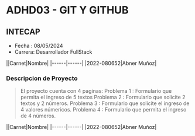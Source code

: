 # ADHD03 - GIT Y GITHUB
## INTECAP
- Fecha : 08/05/2024
- Carrera: Desarrollador FullStack

||Carnet|Nombre|
|------|------|
|2022-080652|Abner Muñoz|

### Descripcion de Proyecto
> El proyecto cuenta con 4 paginas: 
> Problema 1 : Formulario que permita el ingreso de 5 textos
> Problema 2 : Formulario que solicite 2  textos y 2 números.
> Problema 3 : Formulario que solicite el ingreso de 4 valores númericos.
> Problema 4 : Formulario que permita el ingreso de 4 números.

||Carnet|Nombre|
|------|------|
|2022-080652|Abner Muñoz|
